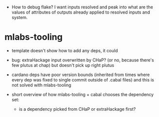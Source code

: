 - How to debug flake? I want inputs resolved and peak into what are the values of attributes 
 of outputs already applied to resolved inputs and system.

# mlabs-tooling
 - template doesn't show how to add any deps, it could

 - bug: extraHackage input overwritten by CHaP? (or no, because there's few plutus at chap) but doesn't pick up right plutus

 - cardano deps have poor version bounds (inherited from times where every dep was fixed to single commit outside of .cabal files)
 and this is not solved with mlabs-tooling 

 - short overview of how mlabs-tooling + cabal chooses the dependency set:
   - is a dependency picked from CHaP or extraHackage first?
   
